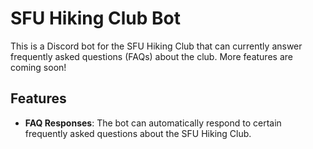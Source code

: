 # SFU Hiking Club Bot

This is a Discord bot for the SFU Hiking Club that can currently answer frequently asked questions (FAQs) about the club. More features are coming soon!

## Features

- **FAQ Responses**: The bot can automatically respond to certain frequently asked questions about the SFU Hiking Club.
